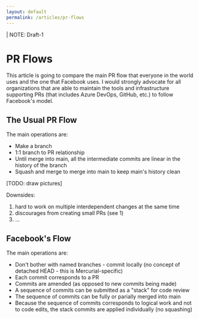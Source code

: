 ```yaml
---
layout: default
permalink: /articles/pr-flows
---
```


| NOTE: Draft-1

# PR Flows

This article is going to compare the main PR flow that everyone in the world uses and the one that Facebook uses.
I would strongly advocate for all organizations that are able to maintain the tools and infrastructure supporting PRs (that includes Azure DevOps, GitHub, etc.) to follow Facebook's model.

## The Usual PR Flow

The main operations are:
- Make a branch
- 1:1 branch to PR relationship
- Until merge into main, all the intermediate commits are linear in the history of the branch
- Squash and merge to merge into main to keep main's history clean

[TODO: draw pictures]

Downsides:
1) hard to work on multiple interdependent changes at the same time
2) discourages from creating small PRs (see 1)
3) ...

## Facebook's Flow

The main operations are:
- Don't bother with named branches - commit locally (no concept of detached HEAD - this is Mercurial-specific)
- Each commit corresponds to a PR
- Commits are amended (as opposed to new commits being made)
- A sequence of commits can be submitted as a "stack" for code review
- The sequence of commits can be fully or parially merged into main
- Because the sequence of commits corresponds to logical work and not to code edits, the stack commits are applied individually (no squashing)
